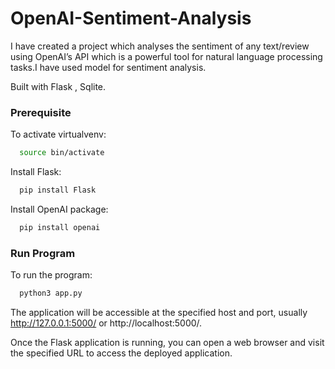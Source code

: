# OpenAI-Sentiment-Analysis
I have created a project which analyses the sentiment of any text/review using OpenAI’s API which is a powerful tool for natural language processing tasks.I have used model for sentiment analysis.

Built with Flask , Sqlite.



### Prerequisite
To activate virtualvenv:

```bash
  source bin/activate
```

Install Flask:
```bash
  pip install Flask
```
Install OpenAI package:
```bash
  pip install openai 
```

### Run Program
To run the program:
```bash
  python3 app.py
```
The application will be accessible at the specified host and port, usually http://127.0.0.1:5000/ or http://localhost:5000/.

Once the Flask application is running, you can open a web browser and visit the specified URL to access the deployed application.







